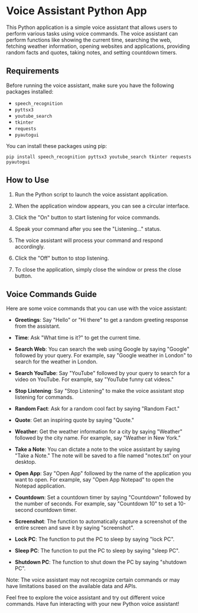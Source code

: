 # Voice Assistant Python App

This Python application is a simple voice assistant that allows users to perform various tasks using voice commands. The voice assistant can perform functions like showing the current time, searching the web, fetching weather information, opening websites and applications, providing random facts and quotes, taking notes, and setting countdown timers.

## Requirements

Before running the voice assistant, make sure you have the following packages installed:

- `speech_recognition`
- `pyttsx3`
- `youtube_search`
- `tkinter`
- `requests`
- `pyautogui`

You can install these packages using pip:

```
pip install speech_recognition pyttsx3 youtube_search tkinter requests pyautogui
```

## How to Use

1. Run the Python script to launch the voice assistant application.

2. When the application window appears, you can see a circular interface.

3. Click the "On" button to start listening for voice commands.

4. Speak your command after you see the "Listening..." status.

5. The voice assistant will process your command and respond accordingly.

6. Click the "Off" button to stop listening.

7. To close the application, simply close the window or press the close button.

## Voice Commands Guide

Here are some voice commands that you can use with the voice assistant:

- **Greetings**: Say "Hello" or "Hi there" to get a random greeting response from the assistant.

- **Time**: Ask "What time is it?" to get the current time.

- **Search Web**: You can search the web using Google by saying "Google" followed by your query. For example, say "Google weather in London" to search for the weather in London.

- **Search YouTube**: Say "YouTube" followed by your query to search for a video on YouTube. For example, say "YouTube funny cat videos."

- **Stop Listening**: Say "Stop Listening" to make the voice assistant stop listening for commands.

- **Random Fact**: Ask for a random cool fact by saying "Random Fact."

- **Quote**: Get an inspiring quote by saying "Quote."

- **Weather**: Get the weather information for a city by saying "Weather" followed by the city name. For example, say "Weather in New York."

- **Take a Note**: You can dictate a note to the voice assistant by saying "Take a Note." The note will be saved to a file named "notes.txt" on your desktop.

- **Open App**: Say "Open App" followed by the name of the application you want to open. For example, say "Open App Notepad" to open the Notepad application.

- **Countdown**: Set a countdown timer by saying "Countdown" followed by the number of seconds. For example, say "Countdown 10" to set a 10-second countdown timer.

- **Screenshot**: The function to automatically capture a screenshot of the entire screen and save it by saying "screenshot".

- **Lock PC**: The function to put the PC to sleep by saying "lock PC".

- **Sleep PC**: The function to put the PC to sleep by saying "sleep PC".

- **Shutdown PC**: The function to shut down the PC by saying "shutdown PC".




Note: The voice assistant may not recognize certain commands or may have limitations based on the available data and APIs.

Feel free to explore the voice assistant and try out different voice commands. Have fun interacting with your new Python voice assistant!